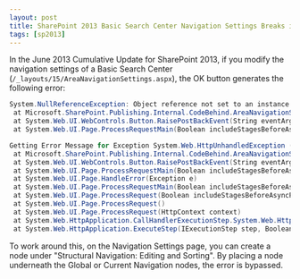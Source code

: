 ```yaml
---
layout: post
title: SharePoint 2013 Basic Search Center Navigation Settings Breaks in June 2013 CU
tags: [sp2013]
---
```


In the June 2013 Cumulative Update for SharePoint 2013, if you modify the navigation settings of a Basic Search Center (`/_layouts/15/AreaNavigationSettings.aspx`), the OK button generates the following error:

```csharp
System.NullReferenceException: Object reference not set to an instance of an object.   
 at Microsoft.SharePoint.Publishing.Internal.CodeBehind.AreaNavigationSettingsPage.OKButton_Click(Object sender, EventArgs e)    
 at System.Web.UI.WebControls.Button.RaisePostBackEvent(String eventArgument)    
 at System.Web.UI.Page.ProcessRequestMain(Boolean includeStagesBeforeAsyncPoint, Boolean includeStagesAfterAsyncPoint)

Getting Error Message for Exception System.Web.HttpUnhandledException (0x80004005): Exception of type 'System.Web.HttpUnhandledException' was thrown. ---> System.NullReferenceException: Object reference not set to an instance of an object.    
 at Microsoft.SharePoint.Publishing.Internal.CodeBehind.AreaNavigationSettingsPage.OKButton_Click(Object sender, EventArgs e)    
 at System.Web.UI.WebControls.Button.RaisePostBackEvent(String eventArgument)    
 at System.Web.UI.Page.ProcessRequestMain(Boolean includeStagesBeforeAsyncPoint, Boolean includeStagesAfterAsyncPoint)    
 at System.Web.UI.Page.HandleError(Exception e)    
 at System.Web.UI.Page.ProcessRequestMain(Boolean includeStagesBeforeAsyncPoint, Boolean includeStagesAfterAsyncPoint)    
 at System.Web.UI.Page.ProcessRequest(Boolean includeStagesBeforeAsyncPoint, Boolean includeStagesAfterAsyncPoint)    
 at System.Web.UI.Page.ProcessRequest()    
 at System.Web.UI.Page.ProcessRequest(HttpContext context)    
 at System.Web.HttpApplication.CallHandlerExecutionStep.System.Web.HttpApplication.IExecutionStep.Execute()    
 at System.Web.HttpApplication.ExecuteStep(IExecutionStep step, Boolean& completedSynchronously)
```

To work around this, on the Navigation Settings page, you can create a node under "Structural Navigation: Editing and Sorting".  By placing a node underneath the Global or Current Navigation nodes, the error is bypassed.